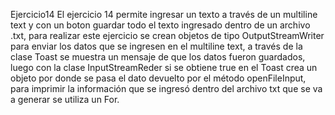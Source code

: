 Ejercicio14
El ejercicio 14 permite ingresar un texto a través de un multiline text y con un boton guardar
todo el texto ingresado dentro de un archivo .txt, para realizar este ejercicio se crean objetos
de tipo OutputStreamWriter para enviar los datos que se ingresen en el multiline text, a través
de la clase Toast se muestra un mensaje de que los datos fueron guardados, luego con la clase
InputStreamReder si se obtiene true en el Toast crea un objeto por donde se pasa el dato
devuelto por el método openFileInput, para imprimir la información que se ingresó dentro del 
archivo txt que se va a generar se utiliza un For.
